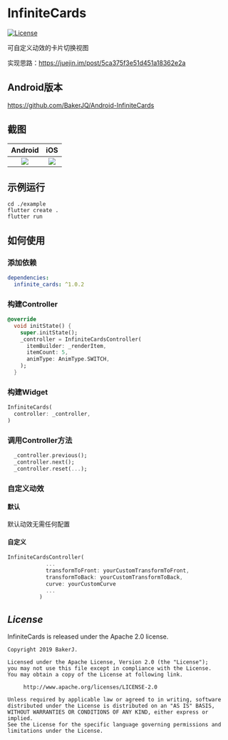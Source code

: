 # InfiniteCards
[![License](https://img.shields.io/badge/license-Apache%202-4EB1BA.svg)](https://www.apache.org/licenses/LICENSE-2.0.html)

可自定义动效的卡片切换视图

实现思路：https://juejin.im/post/5ca375f3e51d451a18362e2a

## Android版本
https://github.com/BakerJQ/Android-InfiniteCards

## 截图
| Android | iOS |
| :------: | :------: |
| ![](https://user-gold-cdn.xitu.io/2019/4/3/169dec980efdb293?w=284&h=480&f=gif&s=4948098) | ![](https://user-gold-cdn.xitu.io/2019/4/3/169decbf1767334a?w=220&h=480&f=gif&s=4126393) |

## 示例运行
```
cd ./example
flutter create .
flutter run
```

## 如何使用

### 添加依赖
```yaml
dependencies:
  infinite_cards: ^1.0.2
```

### 构建Controller
```dart
@override
  void initState() {
    super.initState();
    _controller = InfiniteCardsController(
      itemBuilder: _renderItem,
      itemCount: 5,
      animType: AnimType.SWITCH,
    );
  }
```

### 构建Widget
```dart
InfiniteCards(
  controller: _controller,
)
```

### 调用Controller方法
```dart
  _controller.previous();
  _controller.next();
  _controller.reset(...);
```

### 自定义动效
#### 默认
默认动效无需任何配置

#### 自定义
```dart
InfiniteCardsController(
            ...
            transformToFront: yourCustomTransformToFront,
            transformToBack: yourCustomTransformToBack,
            curve: yourCustomCurve
            ...
          )
```
## *License*
InfiniteCards is released under the Apache 2.0 license.

```
Copyright 2019 BakerJ.

Licensed under the Apache License, Version 2.0 (the "License");
you may not use this file except in compliance with the License.
You may obtain a copy of the License at following link.

     http://www.apache.org/licenses/LICENSE-2.0

Unless required by applicable law or agreed to in writing, software
distributed under the License is distributed on an "AS IS" BASIS,
WITHOUT WARRANTIES OR CONDITIONS OF ANY KIND, either express or implied.
See the License for the specific language governing permissions and
limitations under the License.
```

